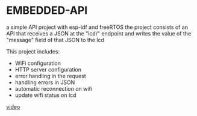 # EMBEDDED-API

a simple API project with esp-idf and freeRTOS
the project consists of an API that receives a JSON at the "lcd/" endpoint and writes the value of the "message" field of that JSON to the lcd

This project includes:
- WiFi configuration
- HTTP server configuration
- error handling in the request
- handling errors in JSON
- automatic reconnection on wifi
- update wifi status on lcd

[video](https://youtu.be/paYOd28rvaI)